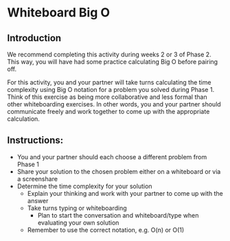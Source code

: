 # Whiteboard Big O

## Introduction

We recommend completing this activity during weeks 2 or 3 of Phase 2. This way, you will have had some practice calculating Big O before pairing off.

For this activity, you and your partner will take turns calculating the time complexity using Big O notation for a problem you solved during Phase 1. Think of this exercise as being more collaborative and less formal than other whiteboarding exercises. In other words, you and your partner should communicate freely and work together to come up with the appropriate calculation.

## Instructions:

- You and your partner should each choose a different problem from Phase 1
- Share your solution to the chosen problem either on a whiteboard or via a screenshare
- Determine the time complexity for your solution
  - Explain your thinking and work with your partner to come up with the answer
  - Take turns typing or whiteboarding
    - Plan to start the conversation and whiteboard/type when evaluating your own solution
  - Remember to use the correct notation, e.g. O(n) or O(1)

